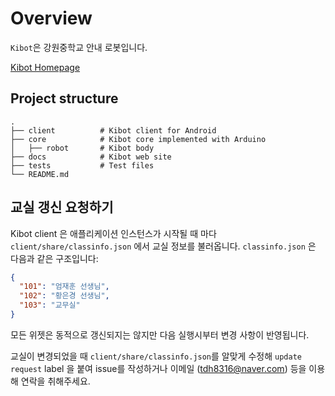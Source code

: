 # Overview
`Kibot`은 강원중학교 안내 로봇입니다.

[Kibot Homepage](https://tdh8316.github.io/Kibot/)

## Project structure
    .
    ├── client          # Kibot client for Android
    ├── core            # Kibot core implemented with Arduino
    │   ├── robot       # Kibot body
    ├── docs            # Kibot web site
    ├── tests           # Test files
    └── README.md       

## 교실 갱신 요청하기
Kibot client 은 애플리케이션 인스턴스가 시작될 때 마다 `client/share/classinfo.json` 에서 교실 정보를 불러옵니다.
`classinfo.json` 은 다음과 같은 구조입니다:

```json
{
  "101": "엄재훈 선생님",
  "102": "황은경 선생님",
  "103": "교무실"
}
```

모든 위젯은 동적으로 갱신되지는 않지만 다음 실행시부터 변경 사항이 반영됩니다.

교실이 변경되었을 때 `client/share/classinfo.json`를 알맞게 수정해 `update request` label 을 붙여 issue를 작성하거나 이메일 (tdh8316@naver.com) 등을 이용해 연락을 취해주세요.
